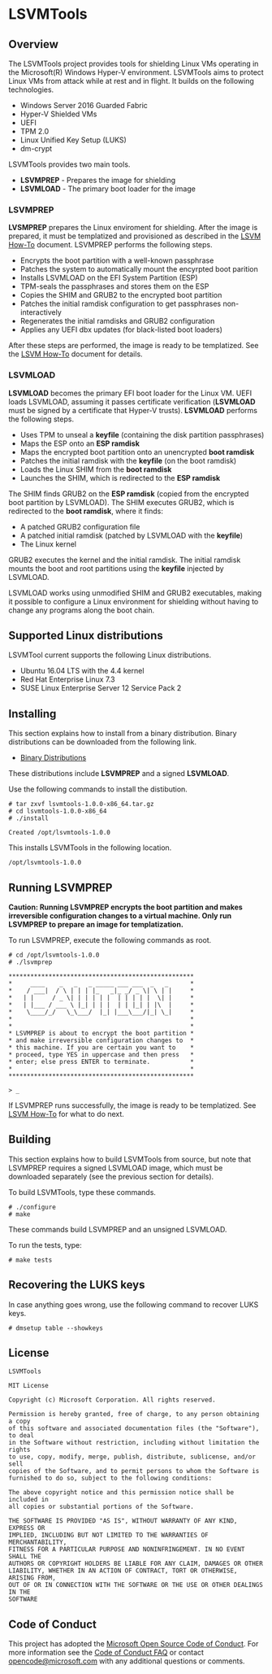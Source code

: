 LSVMTools
=========

Overview
--------

The LSVMTools project provides tools for shielding Linux VMs operating
in the Microsoft(R) Windows Hyper-V environment. LSVMTools aims to protect
Linux VMs from attack while at rest and in flight. It builds on the following
technologies.

- Windows Server 2016 Guarded Fabric
- Hyper-V Shielded VMs
- UEFI
- TPM 2.0
- Linux Unified Key Setup (LUKS)
- dm-crypt

LSVMTools provides two main tools.

- **LSVMPREP** - Prepares the image for shielding
- **LSVMLOAD** - The primary boot loader for the image

### LSVMPREP

**LVSMPREP** prepares the Linux enviroment for shielding. After the image
is prepared, it must be templatized and provisioned as described in the
[LSVM How-To](doc/LSVM_How_To.pdf) document. LSVMPREP performs the following
steps.

- Encrypts the boot partition with a well-known passphrase
- Patches the system to automatically mount the encyrpted boot parition
- Installs LSVMLOAD on the EFI System Partition (ESP)
- TPM-seals the passphrases and stores them on the ESP
- Copies the SHIM and GRUB2 to the encrypted boot partition
- Patches the initial ramdisk configuration to get passphrases non-interactively
- Regenerates the initial ramdisks and GRUB2 configuration
- Applies any UEFI dbx updates (for black-listed boot loaders)

After these steps are performed, the image is ready to be templatized. See
the [LSVM How-To](doc/LSVM_How_To.pdf) document for details.

### LSVMLOAD

**LSVMLOAD** becomes the primary EFI boot loader for the Linux VM. UEFI loads
LSVMLOAD, assuming it passes certificate verification (**LSVMLOAD** must be
signed by a certificate that Hyper-V trusts). **LSVMLOAD** performs the 
following steps.

- Uses TPM to unseal a **keyfile** (containing the disk partition passphrases)
- Maps the ESP onto an **ESP ramdisk**
- Maps the encrypted boot partition onto an unencrypted **boot ramdisk**
- Patches the initial ramdisk with the **keyfile** (on the boot ramdisk)
- Loads the Linux SHIM from the **boot ramdisk**
- Launches the SHIM, which is redirected to the **ESP ramdisk**

The SHIM finds GRUB2 on the **ESP ramdisk** (copied from the encrypted boot
partition by LSVMLOAD). The SHIM executes GRUB2, which is redirected to the
**boot ramdisk**, where it finds:

- A patched GRUB2 configuration file
- A patched initial ramdisk (patched by LSVMLOAD with the **keyfile**)
- The Linux kernel

GRUB2 executes the kernel and the initial ramdisk. The initial ramdisk mounts
the boot and root partitions using the **keyfile** injected by LSVMLOAD.

LSVMLOAD works using unmodified SHIM and GRUB2 executables, making it
possible to configure a Linux environment for shielding without having
to change any programs along the boot chain.

Supported Linux distributions
-----------------------------

LSVMTool current supports the following Linux distributions.

- Ubuntu 16.04 LTS with the 4.4 kernel
- Red Hat Enterprise Linux 7.3
- SUSE Linux Enterprise Server 12 Service Pack 2

Installing
----------

This section explains how to install from a binary distribution. Binary 
distributions can be downloaded from the following link.

- [Binary Distributions](binaries)

These distributions include **LSVMPREP** and a signed **LSVMLOAD**.

Use the following commands to install the distibution.

```
# tar zxvf lsvmtools-1.0.0-x86_64.tar.gz
# cd lsvmtools-1.0.0-x86_64
# ./install

Created /opt/lsvmtools-1.0.0
```

This installs LSVMTools in the following location.

```
/opt/lsvmtools-1.0.0
```

Running LSVMPREP
----------------

**Caution: Running LSVMPREP encrypts the boot partition and makes irreversible
configuration changes to a virtual machine. Only run LSVMPREP to prepare an
image for templatization.**

To run LSVMPREP, execute the following commands as root.

```
# cd /opt/lsvmtools-1.0.0
# ./lsvmprep

***************************************************
*     ____    _   _   _ _____ ___ ___  _   _      *
*    / ___|  / \ | | | |_   _|_ _/ _ \| \ | |     *
*   | |     / _ \| | | | | |  | | | | |  \| |     *
*   | |___ / ___ \ |_| | | |  | | |_| | |\  |     *
*    \____/_/   \_\___/  |_| |___\___/|_| \_|     *
*                                                 *
*                                                 *
* LSVMPREP is about to encrypt the boot partition *
* and make irreversible configuration changes to  *
* this machine. If you are certain you want to    *
* proceed, type YES in uppercase and then press   *
* enter; else press ENTER to terminate.           *
*                                                 *
***************************************************

> _
```

If LSVMPREP runs successfully, the image is ready to be templatized. See
[LSVM How-To](doc/LSVM_How_To.pdf) for what to do next.

Building
--------

This section explains how to build LSVMTools from source, but note that 
LSVMPREP requires a signed LSVMLOAD image, which must be downloaded separately 
(see the previous section for details).

To build LSVMTools, type these commands.

```
# ./configure
# make
```

These commands build LSVMPREP and an unsigned LSVMLOAD.

To run the tests, type:

```
# make tests
```
Recovering the LUKS keys
------------------------

In case anything goes wrong, use the following command to recover LUKS keys.

```
# dmsetup table --showkeys
```

License
-------

```
LSVMTools 

MIT License

Copyright (c) Microsoft Corporation. All rights reserved.

Permission is hereby granted, free of charge, to any person obtaining a copy
of this software and associated documentation files (the "Software"), to deal
in the Software without restriction, including without limitation the rights
to use, copy, modify, merge, publish, distribute, sublicense, and/or sell
copies of the Software, and to permit persons to whom the Software is
furnished to do so, subject to the following conditions:

The above copyright notice and this permission notice shall be included in 
all copies or substantial portions of the Software.

THE SOFTWARE IS PROVIDED "AS IS", WITHOUT WARRANTY OF ANY KIND, EXPRESS OR
IMPLIED, INCLUDING BUT NOT LIMITED TO THE WARRANTIES OF MERCHANTABILITY,
FITNESS FOR A PARTICULAR PURPOSE AND NONINFRINGEMENT. IN NO EVENT SHALL THE
AUTHORS OR COPYRIGHT HOLDERS BE LIABLE FOR ANY CLAIM, DAMAGES OR OTHER
LIABILITY, WHETHER IN AN ACTION OF CONTRACT, TORT OR OTHERWISE, ARISING FROM,
OUT OF OR IN CONNECTION WITH THE SOFTWARE OR THE USE OR OTHER DEALINGS IN THE
SOFTWARE
```

Code of Conduct
---------------

This project has adopted the [Microsoft Open Source Code of Conduct](https://opensource.microsoft.com/codeofconduct/).
For more information see the [Code of Conduct FAQ](https://opensource.microsoft.com/codeofconduct/faq/) or
contact [opencode@microsoft.com](mailto:opencode@microsoft.com) with any additional questions or comments.
